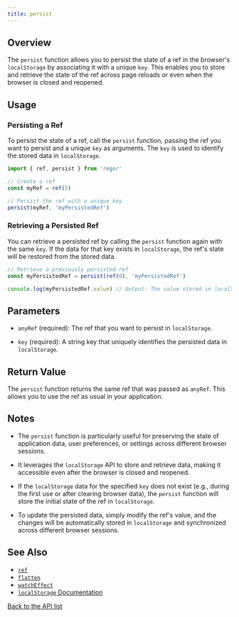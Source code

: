 ```yaml
---
title: persist
---
```



## Overview

The `persist` function allows you to persist the state of a ref in the browser's `localStorage` by associating it with a unique `key`. This enables you to store and retrieve the state of the ref across page reloads or even when the browser is closed and reopened.

## Usage

### Persisting a Ref

To persist the state of a ref, call the `persist` function, passing the ref you want to persist and a unique `key` as arguments. The `key` is used to identify the stored data in `localStorage`.

```javascript
import { ref, persist } from 'regor'

// Create a ref
const myRef = ref(5)

// Persist the ref with a unique key
persist(myRef, 'myPersistedRef')
```

### Retrieving a Persisted Ref

You can retrieve a persisted ref by calling the `persist` function again with the same `key`. If the data for that key exists in `localStorage`, the ref's state will be restored from the stored data.

```javascript
// Retrieve a previously persisted ref
const myPersistedRef = persist(ref(0), 'myPersistedRef')

console.log(myPersistedRef.value) // Output: The value stored in localStorage
```

## Parameters

- `anyRef` (required): The ref that you want to persist in `localStorage`.

- `key` (required): A string key that uniquely identifies the persisted data in `localStorage`.

## Return Value

The `persist` function returns the same ref that was passed as `anyRef`. This allows you to use the ref as usual in your application.

## Notes

- The `persist` function is particularly useful for preserving the state of application data, user preferences, or settings across different browser sessions.

- It leverages the `localStorage` API to store and retrieve data, making it accessible even after the browser is closed and reopened.

- If the `localStorage` data for the specified `key` does not exist (e.g., during the first use or after clearing browser data), the `persist` function will store the initial state of the ref in `localStorage`.

- To update the persisted data, simply modify the ref's value, and the changes will be automatically stored in `localStorage` and synchronized across different browser sessions.

## See Also

- [`ref`](ref.md)
- [`flatten`](flatten.md)
- [`watchEffect`](watchEffect.md)
- [`localStorage` Documentation](https://developer.mozilla.org/en-US/docs/Web/API/Window/localStorage)

[Back to the API list](regor-api.md)
